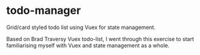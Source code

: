 # todo-manager
Grid/card styled todo list using Vuex for state management.

Based on Brad Traversy Vuex todo-list, I went through this exercise to start familiarising myself with Vuex and state management as a whole. 
